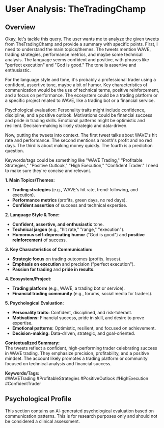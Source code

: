 # User Analysis: TheTradingChamp

## Overview

<think>
Okay, let's tackle this query. The user wants me to analyze the given tweets from TheTradingChamp and provide a summary with specific points. First, I need to understand the main topics/themes. The tweets mention WAVE, trading strategies, performance metrics, and maybe some technical analysis. The language seems confident and positive, with phrases like "perfect execution" and "God is good." The tone is assertive and enthusiastic.

For the language style and tone, it's probably a professional trader using a confident, assertive tone, maybe a bit of humor. Key characteristics of communication would be the use of technical terms, positive reinforcement, and a focus on performance. The ecosystem could be a trading platform or a specific project related to WAVE, like a trading bot or a financial service.

Psychological evaluation: Personality traits might include confidence, discipline, and a positive outlook. Motivations could be financial success and pride in trading skills. Emotional patterns might be optimistic and resilient. Decision-making is likely strategic and data-driven.

Now, putting the tweets into context. The first tweet talks about WAVE's hit rate and performance. The second mentions a month's profit and no red days. The third is about making money quickly. The fourth is a prediction question. 

Keywords/tags could be something like "WAVE Trading," "Profitable Strategies," "Positive Outlook," "High Execution," "Confident Trader." I need to make sure they're concise and relevant.
</think>

**1. Main Topics/Themes:**  
- **Trading strategies** (e.g., WAVE's hit rate, trend-following, and execution).  
- **Performance metrics** (profits, green days, no red days).  
- **Confident assertion** of success and technical expertise.  

**2. Language Style & Tone:**  
- **Confident, assertive, and enthusiastic** tone.  
- **Technical jargon** (e.g., "hit rate," "range," "execution").  
- **Humorous self-deprecating humor** ("God is good") and **positive reinforcement** of success.  

**3. Key Characteristics of Communication:**  
- **Strategic focus** on trading outcomes (profits, losses).  
- **Emphasis on execution** and precision ("perfect execution").  
- **Passion for trading** and **pride in results**.  

**4. Ecosystem/Project:**  
- **Trading platform** (e.g., WAVE, a trading bot or service).  
- **Financial trading community** (e.g., forums, social media for traders).  

**5. Psychological Evaluation:**  
- **Personality traits:** Confident, disciplined, and risk-tolerant.  
- **Motivations:** Financial success, pride in skill, and desire to prove expertise.  
- **Emotional patterns:** Optimistic, resilient, and focused on achievement.  
- **Decision-making:** Data-driven, strategic, and goal-oriented.  

**Contextualized Summary:**  
The tweets reflect a confident, high-performing trader celebrating success in WAVE trading. They emphasize precision, profitability, and a positive mindset. The account likely promotes a trading platform or community focused on technical analysis and financial success.  

**Keywords/Tags:**  
#WAVETrading #ProfitableStrategies #PositiveOutlook #HighExecution #ConfidentTrader

## Psychological Profile

This section contains an AI-generated psychological evaluation based on communication patterns. This is for research purposes only and should not be considered a clinical assessment.